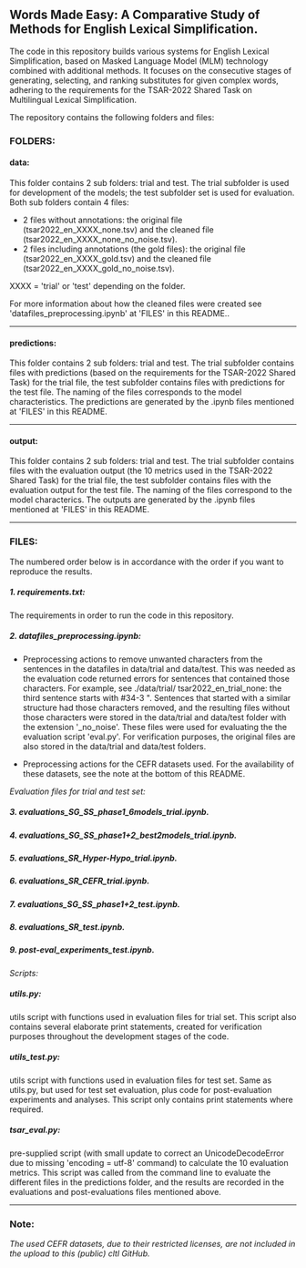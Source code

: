 ## Words Made Easy: A Comparative Study of Methods for English Lexical Simplification.

The code in this repository builds various systems for English Lexical Simplification, based on Masked Language Model (MLM) technology combined with additional methods. It focuses on the consecutive stages of generating, selecting, and ranking substitutes for given complex words, adhering to the requirements for the TSAR-2022 Shared Task on Multilingual Lexical Simplification.

The repository contains the following folders and files:

### FOLDERS:

#### data: 
This folder contains 2 sub folders: trial and test. The trial subfolder is used for development of the models; the test subfolder set is used for evaluation. 
Both sub folders contain 4 files: 
- 2 files without annotations: the original file (tsar2022_en_XXXX_none.tsv) and the cleaned file (tsar2022_en_XXXX_none_no_noise.tsv). 
- 2 files including annotations (the gold files): the original file (tsar2022_en_XXXX_gold.tsv) and the cleaned file (tsar2022_en_XXXX_gold_no_noise.tsv).
  
XXXX = 'trial' or 'test' depending on the folder.

For more information about how the cleaned files were created see 'datafiles_preprocessing.ipynb' at 'FILES' in this README..

-----

#### predictions: 
This folder contains 2 sub folders: trial and test. The trial subfolder contains files with predictions (based on the requirements for the TSAR-2022 Shared Task) for the trial file, the test subfolder contains files with predictions for the test file. The naming of the files corresponds to the model characteristics. The predictions are generated by the .ipynb files mentioned at 'FILES' in this README.

-----

#### output: 
This folder contains 2 sub folders: trial and test. The trial subfolder contains files with the evaluation output (the 10 metrics used in the TSAR-2022 Shared Task) for the trial file, the test subfolder contains files with the evaluation output for the test file. The naming of the files correspond to the model characterics. The outputs are generated by the .ipynb files mentioned at 'FILES' in this README.


-----

### FILES: 
The numbered order below is in accordance with the order if you want to reproduce the results.

##### 1. requirements.txt: 
The requirements in order to run the code in this repository.

##### 2. datafiles_preprocessing.ipynb: 
- Preprocessing actions to remove unwanted characters from the sentences in the datafiles in data/trial and data/test. This was needed as the evaluation code returned errors for sentences that contained those characters. 
For example, see ./data/trial/ tsar2022_en_trial_none: the third sentence starts with #34-3 ". Sentences that started with a similar structure had those characters removed, and the resulting files without those characters were stored in the data/trial and data/test folder with the extension '_no_noise'.  These files were used for evaluating the the evaluation script 'eval.py'. For verification purposes, the original files are also stored in the data/trial and data/test folders.

- Preprocessing actions for the CEFR datasets used. For the availability of these datasets, see the note at the bottom of this README. 

*Evaluation files for trial and test set:*
##### 3. evaluations_SG_SS_phase1_6models_trial.ipynb. 
##### 4. evaluations_SG_SS_phase1+2_best2models_trial.ipynb. 
##### 5. evaluations_SR_Hyper-Hypo_trial.ipynb. 
##### 6. evaluations_SR_CEFR_trial.ipynb. 

##### 7. evaluations_SG_SS_phase1+2_test.ipynb. 
##### 8. evaluations_SR_test.ipynb.
##### 9. post-eval_experiments_test.ipynb. 


*Scripts:*
##### utils.py: 
utils script with functions used in evaluation files for trial set. This script also contains several elaborate print statements, created for verification purposes throughout the development stages of the code.

##### utils_test.py: 
utils script with functions used in evaluation files for test set. Same as utils.py, but used for test set evaluation, plus code for post-evaluation experiments and analyses. This script only contains print statements where required.

##### tsar_eval.py: 
pre-supplied script (with small update to correct an UnicodeDecodeError due to missing 'encoding = utf-8' command) to calculate the 10 evaluation metrics. This script was called from the command line to evaluate the different files in the predictions folder, and the results are recorded in the evaluations and post-evaluations files mentioned above. 

-----

### Note:
*The used CEFR datasets, due to their restricted licenses, are not included in the upload to this (public) cltl GitHub.* 
